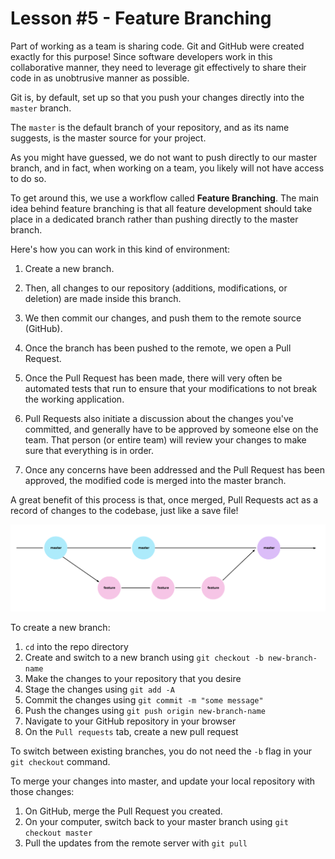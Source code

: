 # Lesson \#5 - Feature Branching

Part of working as a team is sharing code. Git and GitHub were created exactly for this purpose! Since software developers work in this collaborative manner, they need to leverage git effectively to share their code in as unobtrusive manner as possible.

Git is, by default, set up so that you push your changes directly into the `master` branch. 

The `master` is the default branch of your repository, and as its name suggests, is the master source for your project. 

As you might have guessed, we do not want to push directly to our master branch, and in fact, when working on a team, you likely will not have access to do so.

To get around this, we use a workflow called **Feature Branching**. The main idea behind feature branching is that all feature development should take place in a dedicated branch rather than pushing directly to the master branch. 

Here's how you can work in this kind of environment:

1. Create a new branch. 

2. Then, all changes to our repository (additions, modifications, or deletion) are made inside this branch. 

3. We then commit our changes, and push them to the remote source (GitHub). 

4. Once the branch has been pushed to the remote, we open a Pull Request. 

5. Once the Pull Request has been made, there will very often be automated tests that run to ensure that your modifications to not break the working application. 

6. Pull Requests also initiate a discussion about the changes you've committed, and generally have to be approved by someone else on the team. That person (or entire team) will review your changes to make sure that everything is in order. 

7. Once any concerns have been addressed and the Pull Request has been approved, the modified code is merged into the master branch. 

A great benefit of this process is that, once merged, Pull Requests act as a record of changes to the codebase, just like a save file!

<p align="center">
  <img src="https://raw.githubusercontent.com/coding-boot-camp/enterprise-prework-assets/master/assets/feature-branch.png" width="600" title="feature-branch.png">
</p>

To create a new branch:

1. `cd` into the repo directory
2. Create and switch to a new branch using `git checkout -b new-branch-name`
3. Make the changes to your repository that you desire
4. Stage the changes using `git add -A`
5. Commit the changes using `git commit -m "some message"`
6. Push the changes using `git push origin new-branch-name`
7. Navigate to your GitHub repository in your browser
8. On the `Pull requests` tab, create a new pull request

To switch between existing branches, you do not need the `-b` flag in your `git checkout` command.

To merge your changes into master, and update your local repository with those changes:

1. On GitHub, merge the Pull Request you created.
2. On your computer, switch back to your master branch using `git checkout master`
3. Pull the updates from the remote server with `git pull`